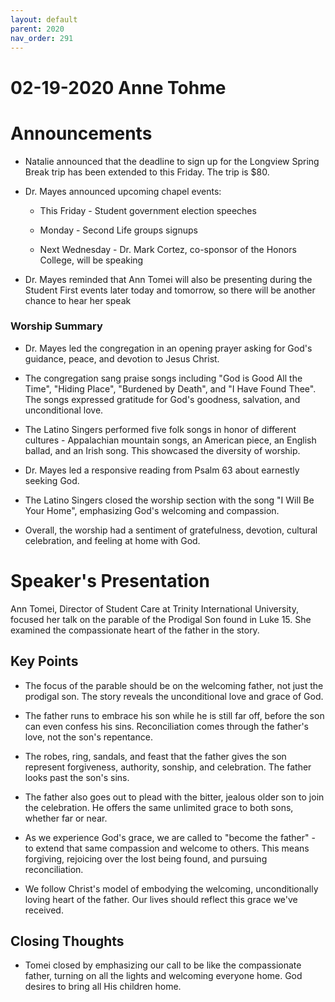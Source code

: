 ```yaml
---
layout: default
parent: 2020
nav_order: 291
---
```


# 02-19-2020 Anne Tohme



# Announcements

- Natalie announced that the deadline to sign up for the Longview Spring Break trip has been extended to this Friday. The trip is $80.

- Dr. Mayes announced upcoming chapel events:

    - This Friday - Student government election speeches

    - Monday - Second Life groups signups

    - Next Wednesday - Dr. Mark Cortez, co-sponsor of the Honors College, will be speaking

- Dr. Mayes reminded that Ann Tomei will also be presenting during the Student First events later today and tomorrow, so there will be another chance to hear her speak


### Worship Summary

- Dr. Mayes led the congregation in an opening prayer asking for God's guidance, peace, and devotion to Jesus Christ. 

- The congregation sang praise songs including "God is Good All the Time", "Hiding Place", "Burdened by Death", and "I Have Found Thee". The songs expressed gratitude for God's goodness, salvation, and unconditional love.

- The Latino Singers performed five folk songs in honor of different cultures - Appalachian mountain songs, an American piece, an English ballad, and an Irish song. This showcased the diversity of worship.

- Dr. Mayes led a responsive reading from Psalm 63 about earnestly seeking God. 

- The Latino Singers closed the worship section with the song "I Will Be Your Home", emphasizing God's welcoming and compassion. 

- Overall, the worship had a sentiment of gratefulness, devotion, cultural celebration, and feeling at home with God.


# Speaker's Presentation

Ann Tomei, Director of Student Care at Trinity International University, focused her talk on the parable of the Prodigal Son found in Luke 15. She examined the compassionate heart of the father in the story.

## Key Points

- The focus of the parable should be on the welcoming father, not just the prodigal son. The story reveals the unconditional love and grace of God. 

- The father runs to embrace his son while he is still far off, before the son can even confess his sins. Reconciliation comes through the father's love, not the son's repentance. 

- The robes, ring, sandals, and feast that the father gives the son represent forgiveness, authority, sonship, and celebration. The father looks past the son's sins.

- The father also goes out to plead with the bitter, jealous older son to join the celebration. He offers the same unlimited grace to both sons, whether far or near.

- As we experience God's grace, we are called to "become the father" - to extend that same compassion and welcome to others. This means forgiving, rejoicing over the lost being found, and pursuing reconciliation.

- We follow Christ's model of embodying the welcoming, unconditionally loving heart of the father. Our lives should reflect this grace we've received.

## Closing Thoughts

- Tomei closed by emphasizing our call to be like the compassionate father, turning on all the lights and welcoming everyone home. God desires to bring all His children home.